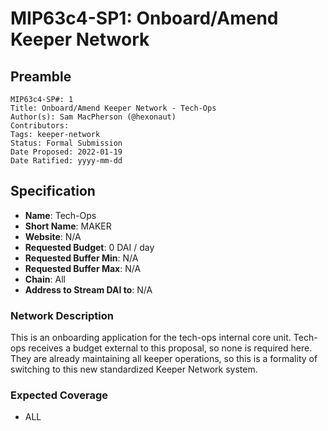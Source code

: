 # MIP63c4-SP1: Onboard/Amend Keeper Network

## Preamble

```
MIP63c4-SP#: 1
Title: Onboard/Amend Keeper Network - Tech-Ops
Author(s): Sam MacPherson (@hexonaut)
Contributors:
Tags: keeper-network
Status: Formal Submission
Date Proposed: 2022-01-19
Date Ratified: yyyy-mm-dd
```

## Specification

- **Name**: Tech-Ops
- **Short Name**: MAKER
- **Website**: N/A
- **Requested Budget**: 0 DAI / day
- **Requested Buffer Min**: N/A
- **Requested Buffer Max**: N/A
- **Chain**: All
- **Address to Stream DAI to**: N/A

### Network Description

This is an onboarding application for the tech-ops internal core unit. Tech-ops receives a budget external to this proposal, so none is required here. They are already maintaining all keeper operations, so this is a formality of switching to this new standardized Keeper Network system.

### Expected Coverage

* ALL
